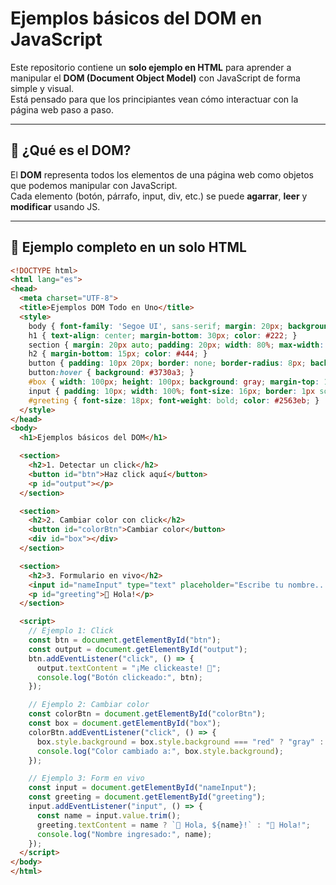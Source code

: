 # Ejemplos básicos del DOM en JavaScript

Este repositorio contiene un **solo ejemplo en HTML** para aprender a manipular el **DOM (Document Object Model)** con JavaScript de forma simple y visual.  
Está pensado para que los principiantes vean cómo interactuar con la página web paso a paso.

---

## 📌 ¿Qué es el DOM?

El **DOM** representa todos los elementos de una página web como objetos que podemos manipular con JavaScript.  
Cada elemento (botón, párrafo, input, div, etc.) se puede **agarrar**, **leer** y **modificar** usando JS.

---

## 🔹 Ejemplo completo en un solo HTML

```html
<!DOCTYPE html>
<html lang="es">
<head>
  <meta charset="UTF-8">
  <title>Ejemplos DOM Todo en Uno</title>
  <style>
    body { font-family: 'Segoe UI', sans-serif; margin: 20px; background: #f4f4f9; color: #333; }
    h1 { text-align: center; margin-bottom: 30px; color: #222; }
    section { margin: 20px auto; padding: 20px; width: 80%; max-width: 600px; border-radius: 12px; background: white; box-shadow: 0 4px 12px rgba(0,0,0,0.1); }
    h2 { margin-bottom: 15px; color: #444; }
    button { padding: 10px 20px; border: none; border-radius: 8px; background: #4f46e5; color: white; font-size: 14px; cursor: pointer; transition: background 0.3s; }
    button:hover { background: #3730a3; }
    #box { width: 100px; height: 100px; background: gray; margin-top: 15px; border-radius: 8px; transition: background 0.3s; }
    input { padding: 10px; width: 100%; font-size: 16px; border: 1px solid #ccc; border-radius: 8px; margin-bottom: 10px; }
    #greeting { font-size: 18px; font-weight: bold; color: #2563eb; }
  </style>
</head>
<body>
  <h1>Ejemplos básicos del DOM</h1>

  <section>
    <h2>1. Detectar un click</h2>
    <button id="btn">Haz click aquí</button>
    <p id="output"></p>
  </section>

  <section>
    <h2>2. Cambiar color con click</h2>
    <button id="colorBtn">Cambiar color</button>
    <div id="box"></div>
  </section>

  <section>
    <h2>3. Formulario en vivo</h2>
    <input id="nameInput" type="text" placeholder="Escribe tu nombre...">
    <p id="greeting">👋 Hola!</p>
  </section>

  <script>
    // Ejemplo 1: Click
    const btn = document.getElementById("btn");
    const output = document.getElementById("output");
    btn.addEventListener("click", () => {
      output.textContent = "¡Me clickeaste! 🎉";
      console.log("Botón clickeado:", btn);
    });

    // Ejemplo 2: Cambiar color
    const colorBtn = document.getElementById("colorBtn");
    const box = document.getElementById("box");
    colorBtn.addEventListener("click", () => {
      box.style.background = box.style.background === "red" ? "gray" : "red";
      console.log("Color cambiado a:", box.style.background);
    });

    // Ejemplo 3: Form en vivo
    const input = document.getElementById("nameInput");
    const greeting = document.getElementById("greeting");
    input.addEventListener("input", () => {
      const name = input.value.trim();
      greeting.textContent = name ? `👋 Hola, ${name}!` : "👋 Hola!";
      console.log("Nombre ingresado:", name);
    });
  </script>
</body>
</html>

